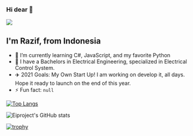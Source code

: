 ### Hi dear 👋

![](https://komarev.com/ghpvc/?username=eiproject&color=green)

## I'm Razif, from Indonesia
- 🌱 I’m currently learning C#, JavaScript, and my favorite Python
- 🏯 I have a Bachelors in Electrical Engineering, specialized in Electrical Control System.
- ✈️ 2021 Goals: My Own Start Up! I am working on develop it, all days. Hope it ready to launch on the end of this year.
- ⚡ Fun fact: `null`

[![Top Langs](https://github-readme-stats.vercel.app/api/top-langs/?username=eiproject&layout=compact)](https://github.com/anuraghazra/github-readme-stats)

![Eiproject's GitHub stats](https://github-readme-stats.vercel.app/api?username=eiproject&show_icons=true&theme=dracula)

[![trophy](https://github-profile-trophy.vercel.app/?username=eiproject&theme=onedark)](https://github.com/ryo-ma/github-profile-trophy)


